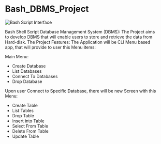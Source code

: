 
# Bash_DBMS_Project
![Bash Script Interface](https://github.com/MohamedKaram97/Bash-DBMS-Project-ITI/assets/154819767/5af8edd4-cd65-40af-83fc-acfc3d388804)

Bash Shell Script Database Management System (DBMS):
The Project aims to develop DBMS that will enable users to store and
retrieve the data from Hard-disk.
The Project Features:
The Application will be CLI Menu based app, that will provide to user
this Menu items:

Main Menu:
- Create Database
- List Databases
- Connect To Databases
- Drop Database
  
Upon user Connect to Specific Database, there will be new Screen with
this Menu:
- Create Table
- List Tables
- Drop Table
- Insert into Table
- Select From Table
- Delete From Table
- Update Table

